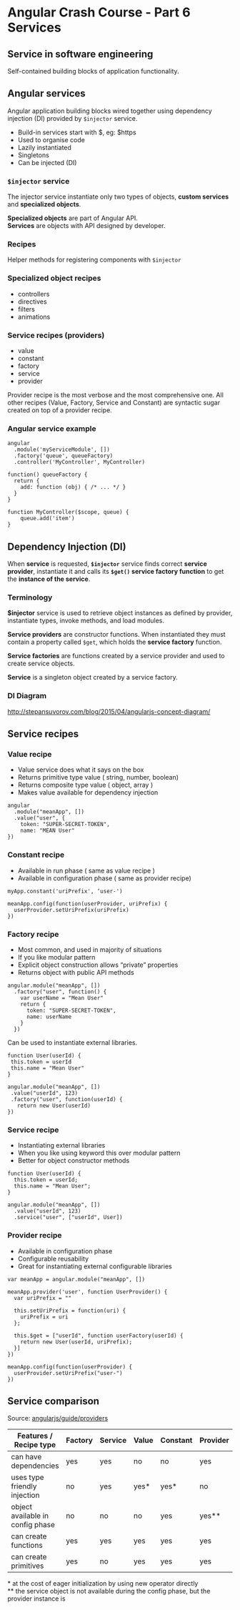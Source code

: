 # Angular Crash Course - Part 6<br/>Services


## Service in software engineering

Self-contained building blocks of application functionality.

## Angular services

Angular application building blocks wired together using dependency injection (DI) provided by `$injector` service.

- Build-in services start with $, eg: $https
- Used to organise code
- Lazily instantiated
- Singletons
- Can be injected (DI)

### `$injector` service

The injector service instantiate only two types of objects, **custom services** and **specialized objects**.  

**Specialized objects** are part of Angular API.   
**Services** are objects with API designed by developer.  

### Recipes

Helper methods for registering components with `$injector`

### Specialized object recipes

- controllers
- directives
- filters
- animations

### Service recipes (providers)

- value
- constant
- factory
- service
- provider

Provider recipe is the most verbose and the most comprehensive one. All other recipes (Value, Factory, Service and Constant) are syntactic sugar created on top of a provider recipe.

### Angular service example

```
angular
  .module('myServiceModule', [])
  .factory('queue', queueFactory)
  .controller('MyController', MyController)

function() queueFactory {
  return {
    add: function (obj) { /* ... */ }
  }
}

function MyController($scope, queue) {
    queue.add('item')
}  
```
## Dependency Injection (DI)

When **service** is requested, **`$injector`** service finds correct **service provider**, instantiate it and calls its **`$get()` service factory function** to get the **instance of the service**.

### Terminology

**$injector** service is used to retrieve object instances as
defined by provider, instantiate types, invoke methods, and
load modules.

**Service providers** are constructor functions. When
instantiated they must contain a property called `$get`,
which holds the **service factory** function.

**Service factories** are functions created by a service
provider and used to create service objects.

**Service** is a singleton object created by a service factory.

### DI Diagram

http://stepansuvorov.com/blog/2015/04/angularjs-concept-diagram/

## Service recipes

### Value recipe

- Value service does what it says on the box
- Returns primitive type value ( string, number, boolean)
- Returns composite type value ( object, array )
- Makes value available for dependency injection

```
angular
  .module("meanApp", [])
  .value("user", {
    token: "SUPER-SECRET-TOKEN",
    name: "MEAN User"
})
```

### Constant recipe

- Available in run phase ( same as value recipe )
- Available in configuration phase ( same as provider recipe)

```
myApp.constant('uriPrefix', ‘user-')

meanApp.config(function(userProvider, uriPrefix) {
  userProvider.setUriPrefix(uriPrefix)
})
```

### Factory recipe

- Most common, and used in majority of situations
- If you like modular pattern
- Explicit object construction allows “private” properties
- Returns object with public API methods

```
angular.module("meanApp", [])
  .factory("user", function() {
    var userName = "Mean User"
    return {
      token: "SUPER-SECRET-TOKEN",
      name: userName
    }
  })
```

Can be used to instantiate external libraries.

```
function User(userId) {
 this.token = userId
 this.name = "Mean User"
}

angular.module("meanApp", [])
 .value("userId", 123)
 .factory("user", function(userId) {
   return new User(userId)
})
```

### Service recipe

- Instantiating external libraries
- When you like using keyword this over modular pattern
- Better for object constructor methods

```
function User(userId) {
  this.token = userId;
  this.name = "Mean User";
}

angular.module("meanApp", [])
  .value("userId", 123)
  .service("user", ["userId", User])
```

### Provider recipe

- Available in configuration phase
- Configurable reusability
- Great for instantiating external configurable libraries

```
var meanApp = angular.module("meanApp", [])

meanApp.provider('user', function UserProvider() {
  var uriPrefix = ""

  this.setUriPrefix = function(uri) {
    uriPrefix = uri
  };

  this.$get = ["userId", function userFactory(userId) {
    return new User(userId, uriPrefix);
  }]
})

meanApp.config(function(userProvider) {
  userProvider.setUriPrefix("user-")
})
```

## Service comparison

Source: [angularjs/guide/providers](https://docs.angularjs.org/guide/providers)

Features / Recipe type | Factory	| Service	| Value	| Constant	| Provider
-------|-------|-------|-------|-------|-------
can have dependencies	| yes	|	yes	|	no	|	no	|	yes
uses type friendly injection	|	no	|	yes	|	yes*	|	yes*	|	no
object available in config phase	|	no	|	no	|	no	|	yes	|	yes**
can create functions	|	yes	|	yes	|	yes	|	yes	|	yes
can create primitives	|	yes	|	no	|	yes	|	yes	|	yes

\* at the cost of eager initialization by using new operator directly  
\*\* the service object is not available during the config phase, but the provider instance is
